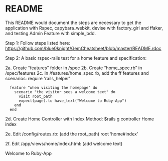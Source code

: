 # README

This README would document the steps are necessary to get the
application with Rspec, capybara_webkit, devise with factory_girl and ffaker,
and testing Admin Feature with simple_bdd.

Step 1: Follow steps listed here: https://github.com/blue0knight/GemCheatsheet/blob/master/README.rdoc

Step 2: A basic rspec-rails test for a home feature and specification:

  2a. Create “features” folder in /spec
  2b. Create “home_spec.rb” in /spec/features
  2c. In /features/home_spec.rb, add the ff features and scenarios:
      require 'rails_helper'

      feature "when visiting the homepage" do
        scenario "the visitor sees a welcome text" do
          visit root_path
          expect(page).to have_text("Welcome to Ruby-App")
        end
      end

  2d. Create Home Controller with Index Method:
      $rails g controller Home index

  2e. Edit /config/routes.rb: (add the root_path)
      root ‘home#index’

  2f. Edit /app/views/home/index.html: (add welcome text)
      <p>Welcome to Ruby-App</p>
